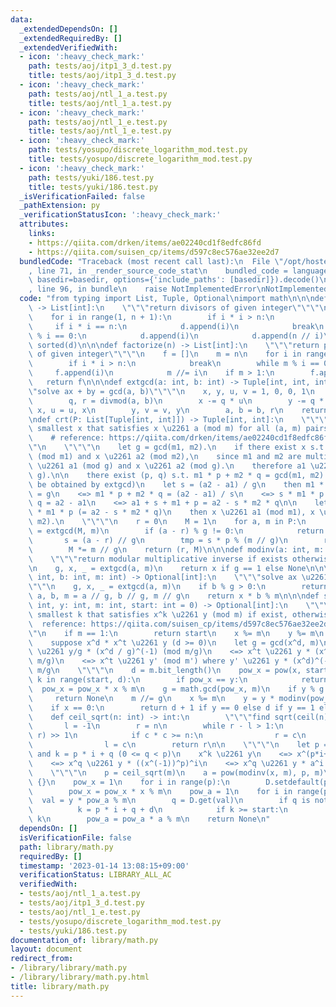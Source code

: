 ```yaml
---
data:
  _extendedDependsOn: []
  _extendedRequiredBy: []
  _extendedVerifiedWith:
  - icon: ':heavy_check_mark:'
    path: tests/aoj/itp1_3_d.test.py
    title: tests/aoj/itp1_3_d.test.py
  - icon: ':heavy_check_mark:'
    path: tests/aoj/ntl_1_a.test.py
    title: tests/aoj/ntl_1_a.test.py
  - icon: ':heavy_check_mark:'
    path: tests/aoj/ntl_1_e.test.py
    title: tests/aoj/ntl_1_e.test.py
  - icon: ':heavy_check_mark:'
    path: tests/yosupo/discrete_logarithm_mod.test.py
    title: tests/yosupo/discrete_logarithm_mod.test.py
  - icon: ':heavy_check_mark:'
    path: tests/yuki/186.test.py
    title: tests/yuki/186.test.py
  _isVerificationFailed: false
  _pathExtension: py
  _verificationStatusIcon: ':heavy_check_mark:'
  attributes:
    links:
    - https://qiita.com/drken/items/ae02240cd1f8edfc86fd
    - https://qiita.com/suisen_cp/items/d597c8ec576ae32ee2d7
  bundledCode: "Traceback (most recent call last):\n  File \"/opt/hostedtoolcache/PyPy/3.7.13/x64/site-packages/onlinejudge_verify/documentation/build.py\"\
    , line 71, in _render_source_code_stat\n    bundled_code = language.bundle(stat.path,\
    \ basedir=basedir, options={'include_paths': [basedir]}).decode()\n  File \"/opt/hostedtoolcache/PyPy/3.7.13/x64/site-packages/onlinejudge_verify/languages/python.py\"\
    , line 96, in bundle\n    raise NotImplementedError\nNotImplementedError\n"
  code: "from typing import List, Tuple, Optional\nimport math\n\n\ndef divisors(n)\
    \ -> List[int]:\n    \"\"\"return divisors of given integer\"\"\"\n    d = []\n\
    \    for i in range(1, n + 1):\n        if i * i > n:\n            break\n   \
    \     if i * i == n:\n            d.append(i)\n            break\n        if n\
    \ % i == 0:\n            d.append(i)\n            d.append(n // i)\n    return\
    \ sorted(d)\n\n\ndef factorize(n) -> List[int]:\n    \"\"\"return prime factors\
    \ of given integer\"\"\"\n    f = []\n    m = n\n    for i in range(2, n + 1):\n\
    \        if i * i > n:\n            break\n        while m % i == 0:\n       \
    \     f.append(i)\n            m //= i\n    if m > 1:\n        f.append(m)\n \
    \   return f\n\n\ndef extgcd(a: int, b: int) -> Tuple[int, int, int]:\n    \"\"\
    \"solve ax + by = gcd(a, b)\"\"\"\n    x, y, u, v = 1, 0, 0, 1\n    while b:\n\
    \        q, r = divmod(a, b)\n        x -= q * u\n        y -= q * v\n       \
    \ x, u = u, x\n        y, v = v, y\n        a, b = b, r\n    return a, x, y\n\n\
    \ndef crt(P: List[Tuple[int, int]]) -> Tuple[int, int]:\n    \"\"\"return the\
    \ smallest x that satisfies x \u2261 a (mod m) for all (a, m) pairs and lcm(M)\n\
    \    # reference: https://qiita.com/drken/items/ae02240cd1f8edfc86fd\n    \"\"\
    \"\n    \"\"\"\n    let g = gcd(m1, m2).\n    if there exist x s.t. x \u2261 a1\
    \ (mod m1) and x \u2261 a2 (mod m2),\n    since m1 and m2 are multiple of g, x\
    \ \u2261 a1 (mod g) and x \u2261 a2 (mod g).\n    therefore a1 \u2261 a2 (mod\
    \ g).\n\n    there exist (p, q) s.t. m1 * p + m2 * q = gcd(m1, m2). (this can\
    \ be obtained by extgcd)\n    let s = (a2 - a1) / g\n    then m1 * p + m2 * q\
    \ = g\n    <=> m1 * p + m2 * q = (a2 - a1) / s\n    <=> s * m1 * p + s * m2 *\
    \ q = a2 - a1\n    <=> a1 + s + m1 + p = a2 - s * m2 * q\n\n    let x = a1 + s\
    \ * m1 * p (= a2 - s * m2 * q)\n    then x \u2261 a1 (mod m1), x \u2261 a2 (mod\
    \ m2).\n    \"\"\"\n    r = 0\n    M = 1\n    for a, m in P:\n        g, p, q\
    \ = extgcd(M, m)\n        if (a - r) % g != 0:\n            return (0, -1)\n \
    \       s = (a - r) // g\n        tmp = s * p % (m // g)\n        r += M * tmp\n\
    \        M *= m // g\n    return (r, M)\n\n\ndef modinv(a: int, m: int) -> Optional[int]:\n\
    \    \"\"\"return modular multiplicative inverse if exists otherwise None\"\"\"\
    \n    g, x, _ = extgcd(a, m)\n    return x if g == 1 else None\n\n\ndef solve_ax_b(a:\
    \ int, b: int, m: int) -> Optional[int]:\n    \"\"\"solve ax \u2261 b (mod m)\"\
    \"\"\n    g, x, _ = extgcd(a, m)\n    if b % g > 0:\n        return None\n   \
    \ a, b, m = a // g, b // g, m // g\n    return x * b % m\n\n\ndef solve_discrete_logarithm(x:\
    \ int, y: int, m: int, start: int = 0) -> Optional[int]:\n    \"\"\"return the\
    \ smallest k that satisfies x^k \u2261 y (mod m) if exist, otherwise None\n  \
    \  reference: https://qiita.com/suisen_cp/items/d597c8ec576ae32ee2d7\n    \"\"\
    \"\n    if m == 1:\n        return start\n    x %= m\n    y %= m\n    \"\"\"\n\
    \    suppose x^d * x^t \u2261 y (d >= 0)\n    let g = gcd(x^d, m)\n    <=> x^t\
    \ \u2261 y/g * (x^d / g)^(-1) (mod m/g)\n    <=> x^t \u2261 y * (x^d)^(-1) (mod\
    \ m/g)\n    <=> x^t \u2261 y' (mod m') where y' \u2261 y * (x^d)^(-1) and m' =\
    \ m/g\n    \"\"\"\n    d = m.bit_length()\n    pow_x = pow(x, start, m)\n    for\
    \ k in range(start, d):\n        if pow_x == y:\n            return k\n      \
    \  pow_x = pow_x * x % m\n    g = math.gcd(pow_x, m)\n    if y % g != 0:\n   \
    \     return None\n    m //= g\n    x %= m\n    y = y * modinv(pow_x, m) % m\n\
    \    if x == 0:\n        return d + 1 if y == 0 else d if y == 1 else None\n\n\
    \    def ceil_sqrt(n: int) -> int:\n        \"\"\"find sqrt(ceil(n))\"\"\"\n \
    \       l = -1\n        r = n\n        while r - l > 1:\n            c = (l +\
    \ r) >> 1\n            if c * c >= n:\n                r = c\n            else:\n\
    \                l = c\n        return r\n\n    \"\"\"\n    let p = ceil(sqrt(m))\
    \ and k = p * i + q (0 <= q < p)\n    x^k \u2261 y\n    <=> x^(p*i+q) \u2261 y\n\
    \    <=> x^q \u2261 y * ((x^(-1))^p)^i\n    <=> x^q \u2261 y * a^i where a = (x^(-1))^p\n\
    \    \"\"\"\n    p = ceil_sqrt(m)\n    a = pow(modinv(x, m), p, m)\n\n    D =\
    \ {}\n    pow_x = 1\n    for i in range(p):\n        D.setdefault(pow_x, i)\n\
    \        pow_x = pow_x * x % m\n    pow_a = 1\n    for i in range(p):\n      \
    \  val = y * pow_a % m\n        q = D.get(val)\n        if q is not None:\n  \
    \          k = p * i + q + d\n            if k >= start:\n                return\
    \ k\n        pow_a = pow_a * a % m\n    return None\n"
  dependsOn: []
  isVerificationFile: false
  path: library/math.py
  requiredBy: []
  timestamp: '2023-01-14 13:08:15+09:00'
  verificationStatus: LIBRARY_ALL_AC
  verifiedWith:
  - tests/aoj/ntl_1_a.test.py
  - tests/aoj/itp1_3_d.test.py
  - tests/aoj/ntl_1_e.test.py
  - tests/yosupo/discrete_logarithm_mod.test.py
  - tests/yuki/186.test.py
documentation_of: library/math.py
layout: document
redirect_from:
- /library/library/math.py
- /library/library/math.py.html
title: library/math.py
---
```


